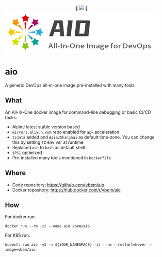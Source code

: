<p align="center">
  💢
  <a href="https://github.com/vbem/aio/actions/workflows/ci.yml"><img src="https://github.com/vbem/aio/actions/workflows/ci.yml/badge.svg"></a>
  💢
  <br>
  <img src="https://raw.githubusercontent.com/vbem/aio/main/logo.png">
</p>

# aio
A generic DevOps all-in-one image pre-installed with many tools.

## What

An All-In-One docker image for command-line debugging or basic CI/CD tasks:
- Alpine latest stable version based
- `mirrors.aliyun.com` repo enabled for `apk` acceleration
- `tzdata` added and `Asia/Shanghai` as default time-zone. You can change this by setting `TZ` env var at runtime
- Replaced `ash` to `bash` as default shell
- `$PS1` optimized
- Pre-installed many tools mentioned in `Dockerfile`

## Where

- Code repository: https://github.com/vbem/aio
- Docker repository: https://hub.docker.com/r/vbem/aio

## How

For docker run:
```shell
docker run --rm -it --name aio vbem/aio
```

For K8S run:
```shell
kubectl run aio -v5 -n ${YOUR_NAMESPACE} -it --rm --restart=Never --image=vbem/aio
```
